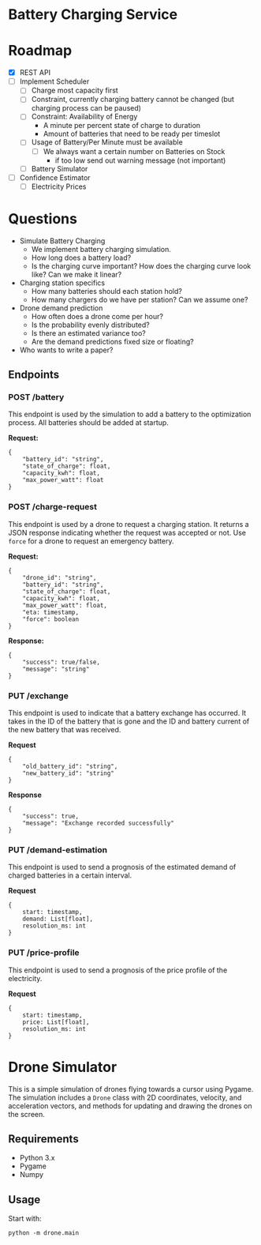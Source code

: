 # Battery Charging Service

# Roadmap

 - [x] REST API
 - [ ] Implement Scheduler
   - [ ] Charge most capacity first
   - [ ] Constraint, currently charging battery cannot be changed (but charging process can be paused)
   - [ ] Constraint: Availability of Energy
     - A minute per percent state of charge to duration
     - Amount of batteries that need to be ready per timeslot
   - [ ] Usage of Battery/Per Minute must be available
     - [ ] We always want a certain number on Batteries on Stock
       - if too low send out warning message (not important)
   - [ ] Battery Simulator
 - [ ] Confidence Estimator
   - [ ] Electricity Prices

# Questions

 - Simulate Battery Charging
   - We implement battery charging simulation.
   - How long does a battery load?
   - Is the charging curve important? How does the charging curve look like? Can we make it linear?
 - Charging station specifics
   - How many batteries should each station hold?
   - How many chargers do we have per station? Can we assume one?
 - Drone demand prediction
   - How often does a drone come per hour?
   - Is the probability evenly distributed?
   - Is there an estimated variance too?
   - Are the demand predictions fixed size or floating?
 - Who wants to write a paper?

## Endpoints

### POST /battery

This endpoint is used by the simulation to add a battery to the optimization process.
All batteries should be added at startup.

**Request:**
```
{
    "battery_id": "string",
    "state_of_charge": float,
    "capacity_kwh": float,
    "max_power_watt": float
}
```


### POST /charge-request

This endpoint is used by a drone to request a charging station. It returns a JSON response indicating whether the request was accepted or not.
Use `force` for a drone to request an emergency battery.


**Request:**
```
{
    "drone_id": "string",
    "battery_id": "string",
    "state_of_charge": float,
    "capacity_kwh": float,
    "max_power_watt": float,
    "eta: timestamp,
    "force": boolean
}
```

**Response:**

```
{
    "success": true/false,
    "message": "string"
}
```

### PUT /exchange

This endpoint is used to indicate that a battery exchange has occurred.
It takes in the ID of the battery that is gone and the ID and battery current of the new battery that was received.

**Request**

```
{
    "old_battery_id": "string",
    "new_battery_id": "string"
}
```

**Response**

```
{
    "success": true,
    "message": "Exchange recorded successfully"
}
```

### PUT /demand-estimation

This endpoint is used to send a prognosis of the estimated demand of charged batteries in a certain interval.

**Request**
```
{
    start: timestamp,
    demand: List[float],
    resolution_ms: int
}
```

### PUT /price-profile

This endpoint is used to send a prognosis of the price profile of the electricity.

**Request**
```
{
    start: timestamp,
    price: List[float],
    resolution_ms: int
}
```


# Drone Simulator

This is a simple simulation of drones flying towards a cursor using Pygame.
The simulation includes a `Drone` class with 2D coordinates, velocity, and acceleration vectors, and methods for updating and drawing the drones on the screen.

## Requirements

 - Python 3.x
 - Pygame
 - Numpy

## Usage

Start with:

```
python -m drone.main
```

